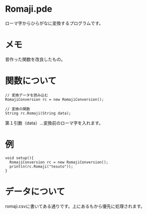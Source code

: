 # Romaji.pde
ローマ字からひらがなに変換するプログラムです。

# メモ
昔作った関数を改良したもの。  

# 関数について
```Processing
// 変換データを読み込む
RomajiConversion rc = new RomajiConversion();

// 変換の関数
String rc.Romaji(String data);
```
第１引数（data）...変換前のローマ字を入れます。  

# 例
```Processing
void setup(){
  RomajiConversion rc = new RomajiConversion();
  println(rc.Romaji("tesuto"));
}
```

# データについて
romaji.csvに書いてある通りです。上にあるもから優先に処理されます。
